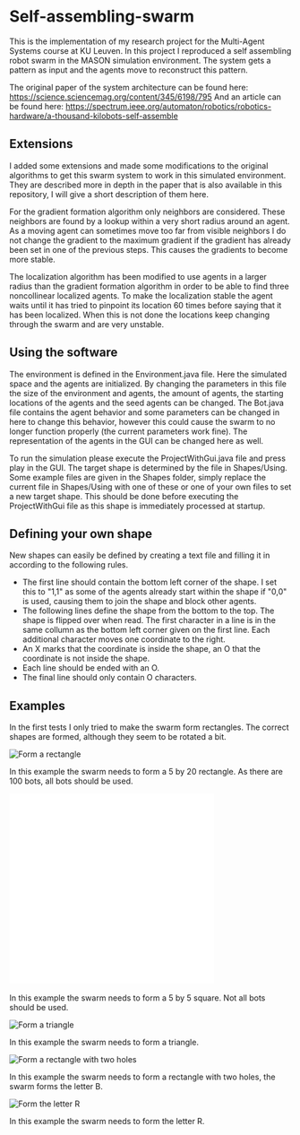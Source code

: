 # Self-assembling-swarm
This is the implementation of my research project for the Multi-Agent Systems course at KU Leuven. In this project I reproduced a self assembling robot swarm in the MASON simulation environment. The system gets a pattern as input and the agents move to reconstruct this pattern.

The original paper of the system architecture can be found here: https://science.sciencemag.org/content/345/6198/795
And an article can be found here: https://spectrum.ieee.org/automaton/robotics/robotics-hardware/a-thousand-kilobots-self-assemble

## Extensions
I added some extensions and made some modifications to the original algorithms to get this swarm system to work in this simulated environment. They are described more in depth in the paper that is also available in this repository, I will give a short description of them here.

For the gradient formation algorithm only neighbors are considered. These neighbors are found by a lookup within a very short radius around an agent. As a moving agent can sometimes move too far from visible neighbors I do not change the gradient to the maximum gradient if the gradient has already been set in one of the previous steps. This causes the gradients to become more stable.

The localization algorithm has been modified to use agents in a larger radius than the gradient formation algorithm in order to be able to find three noncollinear localized agents. To make the localization stable the agent waits until it has tried to pinpoint its location 60 times before saying that it has been localized. When this is not done the locations keep changing through the swarm and are very unstable.

## Using the software
The environment is defined in the Environment.java file. Here the simulated space and the agents are initialized. By changing the parameters in this file the size of the environment and agents, the amount of agents, the starting locations of the agents and the seed agents can be changed. The Bot.java file contains the agent behavior and some parameters can be changed in here to change this behavior, however this could cause the swarm to no longer function properly (the current parameters work fine). The representation of the agents in the GUI can be changed here as well.

To run the simulation please execute the ProjectWithGui.java file and press play in the GUI. The target shape is determined by the file in Shapes/Using. Some example files are given in the Shapes folder, simply replace the current file in Shapes/Using with one of these or one of your own files to set a new target shape. This should be done before executing the ProjectWithGui file as this shape is immediately processed at startup.

## Defining your own shape
New shapes can easily be defined by creating a text file and filling it in according to the following rules.
* The first line should contain the bottom left corner of the shape. I set this to "1,1" as some of the agents already start within the shape if "0,0" is used, causing them to join the shape and block other agents.
* The following lines define the shape from the bottom to the top. The shape is flipped over when read. The first character in a line is in the same collumn as the bottom left corner given on the first line. Each additional character moves one coordinate to the right.
* An X marks that the coordinate is inside the shape, an O that the coordinate is not inside the shape.
* Each line should be ended with an O.
* The final line should only contain O characters.

## Examples
In the first tests I only tried to make the swarm form rectangles. The correct shapes are formed, although they seem to be rotated a bit.

![Form a rectangle](https://github.com/VerleysenNiels/Self-assembling-swarm/blob/master/Examples/example_rectangle_cropped.gif)

In this example the swarm needs to form a 5 by 20 rectangle. As there are 100 bots, all bots should be used.

![Form a small square](https://github.com/VerleysenNiels/Self-assembling-swarm/blob/master/Examples/example_small_square_cropped.gif)

In this example the swarm needs to form a 5 by 5 square. Not all bots should be used.

![Form a triangle](https://github.com/VerleysenNiels/Self-assembling-swarm/blob/master/Examples/example_triangle.gif)

In this example the swarm needs to form a triangle.

![Form a rectangle with two holes](https://github.com/VerleysenNiels/Self-assembling-swarm/blob/master/Examples/two_holes.gif)

In this example the swarm needs to form a rectangle with two holes, the swarm forms the letter B.

![Form the letter R](https://github.com/VerleysenNiels/Self-assembling-swarm/blob/master/Examples/R.gif)

In this example the swarm needs to form the letter R.
